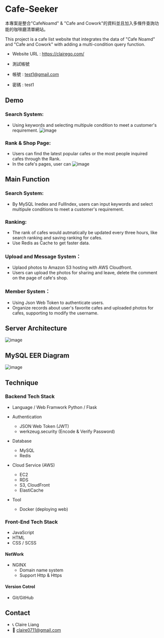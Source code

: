 # Cafe-Seeker

本專案是整合"CafeNoamd" & "Cafe and Cowork"的資料並且加入多條件查詢功能的咖啡廳清單網站。

This project is a cafe list website that integrates the data of "Cafe Noamd" and "Cafe and Cowork"
with adding a multi-condition query function.

- Website URL : https://clairego.com/

- 測試帳號

- 帳號 : test1@gmail.com
- 密碼 : test1


## Demo
### Search System:
- Using keywords and selecting multipule condition to meet a customer's requirement.
![image](https://github.com/claire0613/gif/blob/main/city_list.gif)

### Rank & Shop Page:
- Users can find the latest popular cafes or the most people inquired cafes through the Rank.
- In the cafe's pages, user can 
![image](https://github.com/claire0613/gif/blob/main/shop.gif)


## Main Function
### Search System:
- By MySQL Inedex and FullIndex, users can input keywords and select multipule conditions to meet a customer's requirement.
### Ranking:
- The rank of cafes would autmatically be updated every three hours, like search ranking and saving ranking for cafes.
- Use Redis as Cache to get faster data.
### Upload and Message System：
- Uplaod photos to Amazon S3 hosting with AWS Cloudfront.
- Users can upload the photos for sharing and  leave, delete the comment on the page of cafe's shop. 
### Member System：
- Using Json Web Token to authenticate users.
- Organize records about user's favorite cafes and uploaded photos for cafes, supporting to modify the username.



## Server Architecture

![image](https://user-images.githubusercontent.com/93002296/174286883-cb22332b-d4ba-46cb-bb78-b223e843da4e.png)


## MySQL EER Diagram
![image](https://user-images.githubusercontent.com/93002296/173243687-e0ae566c-0ae7-4780-b9d7-4ffb029bc4a7.png)




##  Technique
### Backend Tech Stack

- Language / Web Framwork 
    Python / Flask

- Authentication
  - JSON Web Token (JWT)
  - werkzeug.security (Encode & Verify Password)

- Database
    - MySQL
    - Redis
    
- Cloud Service (AWS)
    - EC2
    - RDS
    - S3, CloudFront
    - ElastiCache

- Tool
    - Docker (deploying web) 

### Front-End Tech Stack
- JavaScript 
- HTML
- CSS / SCSS

#### NetWork 
- NGINX 
  - Domain name system
  - Support Http & Https

#### Version Cotrol
- Git/GitHub

## Contact

- 📞 Claire Liang
- 📧 claire0711@gmail.com




